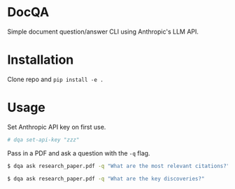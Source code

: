 # DocQA
Simple document question/answer CLI using Anthropic's LLM API.

# Installation

Clone repo and `pip install -e .`

# Usage

Set Anthropic API key on first use.
```bash
# dqa set-api-key "zzz"
```

Pass in a PDF and ask a question with the `-q` flag.
```bash
$ dqa ask research_paper.pdf -q "What are the most relevant citations?"
```

```bash
$ dqa ask research_paper.pdf -q "What are the key discoveries?"
```

